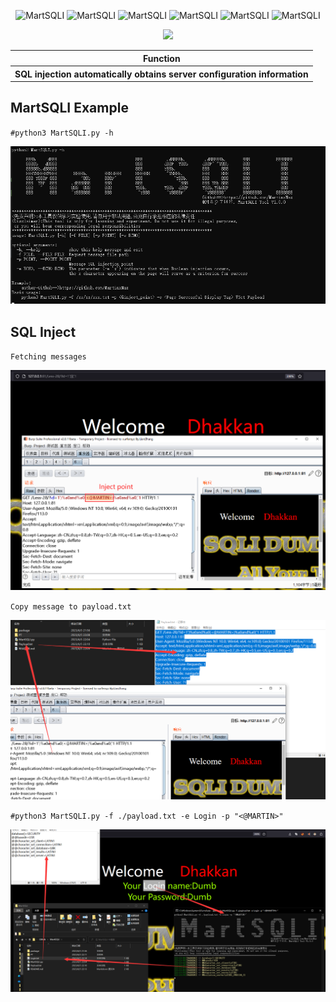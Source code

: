   <div align="center">
<p align="center">
 <img title="MartSQLI" src='https://img.shields.io/badge/MartSQLI-1.0.0-brightgreen.svg' />
 <img title="MartSQLI" src='https://img.shields.io/badge/Python-3.9-yellow.svg' />
  <img title="MartSQLI" src='https://img.shields.io/badge/HackerTool-x' />
 <img title="MartSQLI" src='https://img.shields.io/static/v1?label=Author&message=@Martin&color=red'/>
 <img title="MartSQLI" src='https://img.shields.io/badge/-windows-F16061?logo=windows&logoColor=000'/>
 <img title="MartSQLI" src='https://img.shields.io/badge/-linux-F16061?logo=linux&logoColor=000'/>
 
</p>
  <img height="137px" src="https://github-readme-stats.vercel.app/api?username=MartinXMax&hide_title=true&hide_border=true&show_icons=trueline_height=21&text_color=000&icon_color=000&bg_color=0,ea6161,ffc64d,fffc4d,52fa5a&theme=graywhite" />
  
   
 <table>
  <tr>
      <th>Function</th>
  </tr>
  <tr>
    <th>SQL injection automatically obtains server configuration information</th>
</tr>
 
 </table>
</div>


  
## MartSQLI Example

``#python3 MartSQLI.py -h``

![图片名称](./PT/help.png) 

## SQL Inject

``Fetching messages``

![图片名称](./PT/inject.png) 



``Copy message to payload.txt``

![图片名称](./PT/inject2.png)



``#python3 MartSQLI.py -f ./payload.txt -e Login -p "<@MARTIN>" ``


![图片名称](./PT/result.png)
